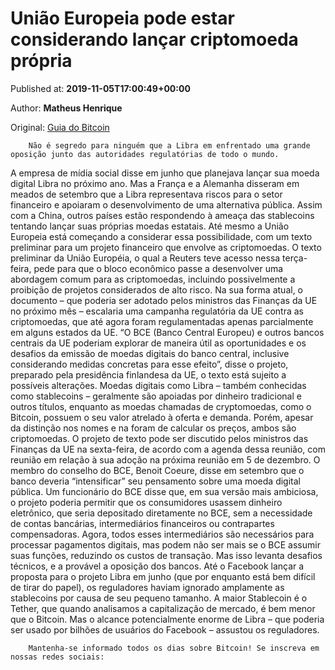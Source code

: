 
# União Europeia pode estar considerando lançar criptomoeda própria

Published at: **2019-11-05T17:00:49+00:00**

Author: **Matheus Henrique**

Original: [Guia do Bitcoin](https://guiadobitcoin.com.br/uniao-europeia-criptomoeda/)


        Não é segredo para ninguém que a Libra em enfrentado uma grande oposição junto das autoridades regulatórias de todo o mundo.
      
A empresa de mídia social disse em junho que planejava lançar sua moeda digital Libra no próximo ano.
Mas a França e a Alemanha disseram em meados de setembro que a Libra representava riscos para o setor financeiro e apoiaram o desenvolvimento de uma alternativa pública.
Assim com a China, outros países estão respondendo à ameaça das stablecoins tentando lançar suas próprias moedas estatais.
Até mesmo a União Europeia está começando a considerar essa possibilidade, com um texto preliminar para um projeto financeiro que envolve as criptomoedas.
O texto preliminar da União Européia, o qual a Reuters teve acesso nessa terça-feira, pede para que o bloco econômico passe a desenvolver uma abordagem comum para as criptomoedas, incluindo possivelmente a proibição de projetos considerados de alto risco.
Na sua forma atual, o documento – que poderia ser adotado pelos ministros das Finanças da UE no próximo mês – escalaria uma campanha regulatória da UE contra as criptomoedas, que até agora foram regulamentadas apenas parcialmente em alguns estados da UE.
“O BCE (Banco Central Europeu) e outros bancos centrais da UE poderiam explorar de maneira útil as oportunidades e os desafios da emissão de moedas digitais do banco central, inclusive considerando medidas concretas para esse efeito”, disse o projeto, preparado pela presidência finlandesa da UE, o texto está sujeito a possíveis alterações.
Moedas digitais como Libra – também conhecidas como stablecoins – geralmente são apoiadas por dinheiro tradicional e outros títulos, enquanto as moedas chamadas de cryptomoedas, como o Bitcoin, possuem o seu valor atrelado à oferta e demanda. Porém, apesar da distinção nos nomes e na foram de calcular os preços, ambos são criptomoedas.
O projeto de texto pode ser discutido pelos ministros das Finanças da UE na sexta-feira, de acordo com a agenda dessa reunião, com reunião em relação à sua adoção na próxima reunião em 5 de dezembro.
O membro do conselho do BCE, Benoit Coeure, disse em setembro que o banco deveria “intensificar” seu pensamento sobre uma moeda digital pública.
Um funcionário do BCE disse que, em sua versão mais ambiciosa, o projeto poderia permitir que os consumidores usassem dinheiro eletrônico, que seria depositado diretamente no BCE, sem a necessidade de contas bancárias, intermediários financeiros ou contrapartes compensadoras.
Agora, todos esses intermediários são necessários para processar pagamentos digitais, mas podem não ser mais se o BCE assumir suas funções, reduzindo os custos de transação. Mas isso levanta desafios técnicos, e a provável a oposição dos bancos.
Até o Facebook lançar a proposta para o projeto Libra em junho (que por enquanto está bem difícil de tirar do papel), os reguladores haviam ignorado amplamente as stablecoins por causa de seu pequeno tamanho.
A maior Stablecoin é o Tether, que quando analisamos a capitalização de mercado, é bem menor que o Bitcoin.
Mas o alcance potencialmente enorme de Libra – que poderia ser usado por bilhões de usuários do Facebook – assustou os reguladores.

        Mantenha-se informado todos os dias sobre Bitcoin! Se inscreva em nossas redes sociais:
      
